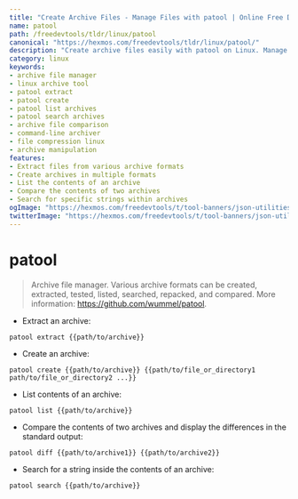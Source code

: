 ```yaml
---
title: "Create Archive Files - Manage Files with patool | Online Free DevTools by Hexmos"
name: patool
path: /freedevtools/tldr/linux/patool
canonical: "https://hexmos.com/freedevtools/tldr/linux/patool/"
description: "Create archive files easily with patool on Linux. Manage various archive formats and manipulate files with this versatile command-line tool. Free online tool, no registration required."
category: linux
keywords:
- archive file manager
- linux archive tool
- patool extract
- patool create
- patool list archives
- patool search archives
- archive file comparison
- command-line archiver
- file compression linux
- archive manipulation
features:
- Extract files from various archive formats
- Create archives in multiple formats
- List the contents of an archive
- Compare the contents of two archives
- Search for specific strings within archives
ogImage: "https://hexmos.com/freedevtools/t/tool-banners/json-utilities-banner.png"
twitterImage: "https://hexmos.com/freedevtools/t/tool-banners/json-utilities-banner.png"
---
```


# patool

> Archive file manager.
> Various archive formats can be created, extracted, tested, listed, searched, repacked, and compared.
> More information: <https://github.com/wummel/patool>.

- Extract an archive:

`patool extract {{path/to/archive}}`

- Create an archive:

`patool create {{path/to/archive}} {{path/to/file_or_directory1 path/to/file_or_directory2 ...}}`

- List contents of an archive:

`patool list {{path/to/archive}}`

- Compare the contents of two archives and display the differences in the standard output:

`patool diff {{path/to/archive1}} {{path/to/archive2}}`

- Search for a string inside the contents of an archive:

`patool search {{path/to/archive}}`
